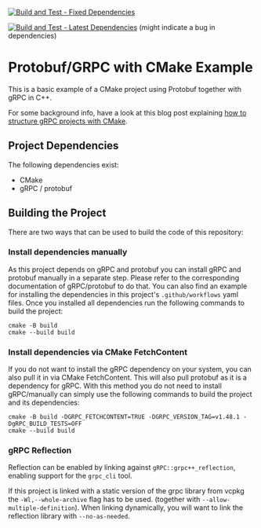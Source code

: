 [![Build and Test - Fixed Dependencies](https://github.com/faaxm/exmpl-cmake-grpc/actions/workflows/build.yml/badge.svg)](https://github.com/faaxm/exmpl-cmake-grpc/actions/workflows/build.yml)

[![Build and Test - Latest Dependencies](https://github.com/faaxm/exmpl-cmake-grpc/actions/workflows/build-latest-deps.yml/badge.svg)](https://github.com/faaxm/exmpl-cmake-grpc/actions/workflows/build-latest-deps.yml) (might indicate a bug in dependencies)

# Protobuf/GRPC with CMake Example

This is a basic example of a CMake project using Protobuf together with gRPC in C++.

For some background info, have a look at this blog post explaining [how to structure gRPC projects with CMake](https://www.f-ax.de/dev/2020/11/08/grpc-plugin-cmake-support.html).

## Project Dependencies
The following dependencies exist:
- CMake
- gRPC / protobuf

## Building the Project
There are two ways that can be used to build the code of this repository:

### Install dependencies manually
As this project depends on gRPC and protobuf you can install gRPC and protobuf manually in a separate step.
Please refer to the corresponding documentation of gRPC/protobuf to do that.
You can also find an example for installing the dependencies in this project's `.github/workflows` yaml files.
Once you installed all dependencies run the following commands to build the project:
```
cmake -B build
cmake --build build
```

### Install dependencies via CMake FetchContent
If you do not want to install the gRPC dependency on your system, you can also pull it in via CMake FetchContent.
This will also pull protobuf as it is a dependency for gRPC.
With this method you do not need to install gRPC/manually can simply use the following commands to build the project and its dependencies:
```
cmake -B build -DGRPC_FETCHCONTENT=TRUE -DGRPC_VERSION_TAG=v1.48.1 -DgRPC_BUILD_TESTS=OFF
cmake --build build
```


### gRPC Reflection
Reflection can be enabled by linking against `gRPC::grpc++_reflection`, enabling support for the `grpc_cli` tool.

If this project is linked with a static version of the grpc library from vcpkg
the `-Wl,--whole-archive` flag has to be used. (together with `--allow-multiple-definition`). When linking dynamically,
you will want to link the reflection library with `--no-as-needed`.

